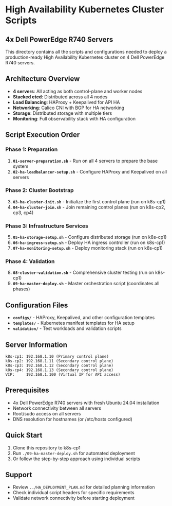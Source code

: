 # High Availability Kubernetes Cluster Scripts
## 4x Dell PowerEdge R740 Servers

This directory contains all the scripts and configurations needed to deploy a production-ready High Availability Kubernetes cluster on 4 Dell PowerEdge R740 servers.

## Architecture Overview
- **4 servers**: All acting as both control-plane and worker nodes
- **Stacked etcd**: Distributed across all 4 nodes
- **Load Balancing**: HAProxy + Keepalived for API HA
- **Networking**: Calico CNI with BGP for HA networking
- **Storage**: Distributed storage with multiple tiers
- **Monitoring**: Full observability stack with HA configuration

## Script Execution Order

### Phase 1: Preparation
1. **`01-server-preparation.sh`** - Run on all 4 servers to prepare the base system
2. **`02-ha-loadbalancer-setup.sh`** - Configure HAProxy and Keepalived on all servers

### Phase 2: Cluster Bootstrap
3. **`03-ha-cluster-init.sh`** - Initialize the first control plane (run on k8s-cp1)
4. **`04-ha-cluster-join.sh`** - Join remaining control planes (run on k8s-cp2, cp3, cp4)

### Phase 3: Infrastructure Services
5. **`05-ha-storage-setup.sh`** - Configure distributed storage (run on k8s-cp1)
6. **`06-ha-ingress-setup.sh`** - Deploy HA ingress controller (run on k8s-cp1)
7. **`07-ha-monitoring-setup.sh`** - Deploy monitoring stack (run on k8s-cp1)

### Phase 4: Validation
8. **`08-cluster-validation.sh`** - Comprehensive cluster testing (run on k8s-cp1)
9. **`09-ha-master-deploy.sh`** - Master orchestration script (coordinates all phases)

## Configuration Files
- **`configs/`** - HAProxy, Keepalived, and other configuration templates
- **`templates/`** - Kubernetes manifest templates for HA setup
- **`validation/`** - Test workloads and validation scripts

## Server Information
```
k8s-cp1: 192.168.1.10 (Primary control plane)
k8s-cp2: 192.168.1.11 (Secondary control plane)
k8s-cp3: 192.168.1.12 (Secondary control plane)
k8s-cp4: 192.168.1.13 (Secondary control plane)
VIP:     192.168.1.100 (Virtual IP for API access)
```

## Prerequisites
- 4x Dell PowerEdge R740 servers with fresh Ubuntu 24.04 installation
- Network connectivity between all servers
- Root/sudo access on all servers
- DNS resolution for hostnames (or /etc/hosts configured)

## Quick Start
1. Clone this repository to k8s-cp1
2. Run `./09-ha-master-deploy.sh` for automated deployment
3. Or follow the step-by-step approach using individual scripts

## Support
- Review `../HA_DEPLOYMENT_PLAN.md` for detailed planning information
- Check individual script headers for specific requirements
- Validate network connectivity before starting deployment